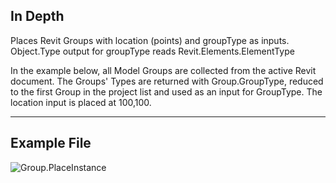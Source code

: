 ## In Depth
Places Revit Groups with location (points) and groupType as inputs.  Object.Type output for groupType reads Revit.Elements.ElementType

 In the example below, all Model Groups are collected from the active Revit document. The Groups' Types are returned with Group.GroupType, reduced to the first Group in the project list and used as an input for GroupType.  The location input is placed at 100,100.  
___
## Example File

![Group.PlaceInstance](./Revit.Elements.Group.PlaceInstance_img.jpg)